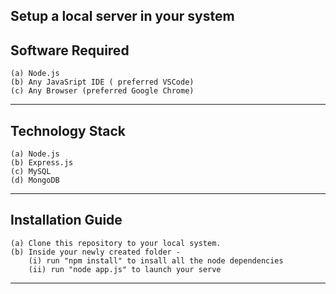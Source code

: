 ## Setup a local server in your system

## Software Required
    (a) Node.js
    (b) Any JavaSript IDE ( preferred VSCode)
    (c) Any Browser (preferred Google Chrome)

---

## Technology Stack
    (a) Node.js
    (b) Express.js
    (c) MySQL
    (d) MongoDB

---

## Installation Guide
    (a) Clone this repository to your local system.
    (b) Inside your newly created folder -
        (i) run "npm install" to insall all the node dependencies
        (ii) run "node app.js" to launch your serve

---